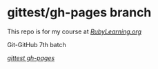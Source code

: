 gittest/gh-pages branch
========

This repo is for my course at [*RubyLearning.org*](http://rubylearning.org/classes)

Git-GitHub 7th batch


[*gittest gh-pages*](http://douglasallen.github.com/gittest/)
